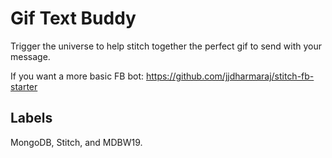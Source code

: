 # Gif Text Buddy

Trigger the universe to help stitch together the perfect gif to send with your message.

If you want a more basic FB bot: https://github.com/jjdharmaraj/stitch-fb-starter

## Labels
MongoDB, Stitch, and MDBW19.
